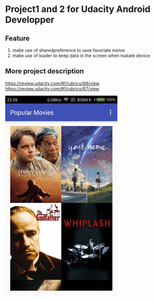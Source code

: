# Project1 and 2 for Udacity Android Developper <br>

## Feature <br>
1. make use of sharedpreference to save favoriate moive
2. make use of loader to keep data in the screen when roatate device


## More project description 
https://review.udacity.com/#!/rubrics/66/view <br>
https://review.udacity.com/#!/rubrics/67/view

 <img src="https://github.com/yukun1992/PopularMovie/blob/version2/demo.png"  align=center />


